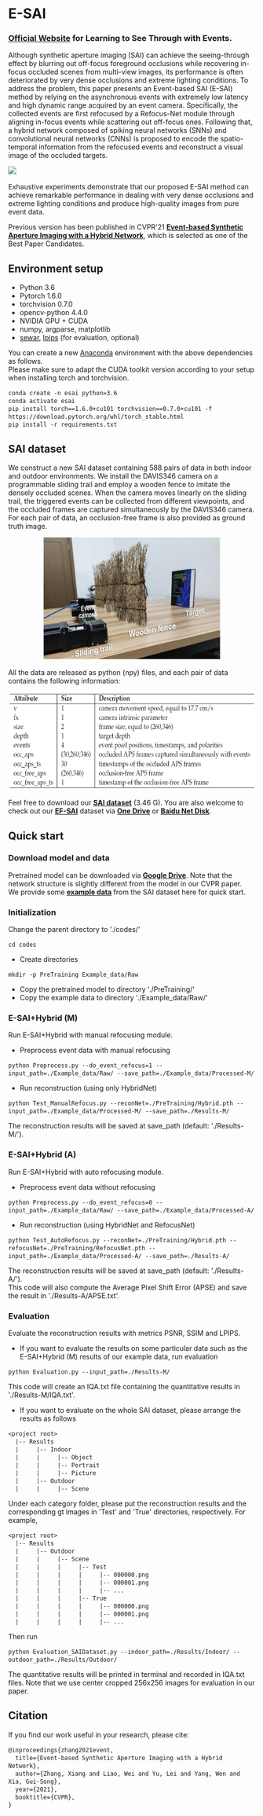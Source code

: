 # E-SAI
### [Official Website](https://dvs-whu.cn/projects/esai/) for Learning to See Through with Events.

Although synthetic aperture imaging (SAI) can achieve the seeing-through effect by blurring out off-focus foreground occlusions while recovering in-focus occluded scenes from multi-view images, its performance is often deteriorated by very dense occlusions and extreme lighting conditions. To address the problem, this paper presents an Event-based SAI (E-SAI) method by relying on the asynchronous events with extremely low latency and high dynamic range acquired by an event camera. 
Specifically, the collected events are first refocused by a Refocus-Net module through aligning in-focus events while scattering out off-focus ones. Following that, a hybrid network composed of spiking neural networks (SNNs) and convolutional neural networks (CNNs) is proposed to encode the spatio-temporal information from the refocused events and reconstruct a visual image of the occluded targets.

<img src="img/pipeline.png" height="200">

Exhaustive experiments demonstrate that our proposed E-SAI method can achieve remarkable performance in dealing with very dense occlusions and extreme lighting conditions and produce high-quality images from pure event data.

Previous version has been published in CVPR'21 [**Event-based Synthetic Aperture Imaging with a Hybrid Network**](https://openaccess.thecvf.com/content/CVPR2021/html/Zhang_Event-Based_Synthetic_Aperture_Imaging_With_a_Hybrid_Network_CVPR_2021_paper.html), which is selected as one of the Best Paper Candidates.


## Environment setup
- Python 3.6
- Pytorch 1.6.0
- torchvision 0.7.0
- opencv-python 4.4.0
- NVIDIA GPU + CUDA
- numpy, argparse, matplotlib
- [sewar](https://github.com/andrewekhalel/sewar), [lpips](https://github.com/richzhang/PerceptualSimilarity) (for evaluation, optional)

You can create a new [Anaconda](https://www.anaconda.com/products/individual) environment with the above dependencies as follows.
<br>
Please make sure to adapt the CUDA toolkit version according to your setup when installing torch and torchvision.
```
conda create -n esai python=3.6
conda activate esai
pip install torch==1.6.0+cu101 torchvision==0.7.0+cu101 -f https://download.pytorch.org/whl/torch_stable.html
pip install -r requirements.txt
```

## SAI dataset
We construct a new SAI dataset containing 588 pairs of data in both indoor and outdoor environments. We install the DAVIS346 camera on a programmable sliding trail and employ a wooden fence to imitate the densely occluded scenes. When the camera moves linearly on the sliding trail, the triggered events can be collected from different viewpoints, and the occluded frames are captured simultaneously by the DAVIS346 camera. For each pair of data, an occlusion-free frame is also provided as ground truth image.

<div align=center> <img src="img/scene.jpg" height="250"> </div>

All the data are released as python (npy) files, and each pair of data contains the following information:

<div align=center> <img src="img/data_format.png" height="200"> </div>

Feel free to download our [**SAI dataset**](https://drive.google.com/drive/folders/1JVA06QYaQwG88BcAIJwjUGjyItR_UDjC?usp=sharing) (3.46 G). You are also welcome to check out our [**EF-SAI**](https://github.com/smjsc/EF-SAI) dataset via [**One Drive**](https://onedrive.live.com/?authkey=%21AMvAPOnuudsYx1I&id=7ABD0A750B262518%214850&cid=7ABD0A750B262518) or [**Baidu Net Disk**](https://pan.baidu.com/s/1VKbt0hoh44Ax7QX4sblBKQ?pwd=3tgv#list/path=%2F).

## Quick start
### Download model and data
Pretrained model can be downloaded via [**Google Drive**](https://drive.google.com/drive/folders/10TOO9US1zkABXIqtvZRXWJU7Y4HBp6nB?usp=sharing). Note that the network structure is slightly different from the model in our CVPR paper.
<br>
We provide some [**example data**](https://drive.google.com/drive/folders/1_cNicsiyGy9EsqeuCNXLp3zxh-vubEgC?usp=sharing) from the SAI dataset here for quick start.

### Initialization
Change the parent directory to './codes/'
```
cd codes
```
- Create directories
```
mkdir -p PreTraining Example_data/Raw
```
- Copy the pretrained model to directory './PreTraining/'
- Copy the example data to directory './Example_data/Raw/'

### E-SAI+Hybrid (M)
Run E-SAI+Hybrid with manual refocusing module.
- Preprocess event data with manual refocusing
```
python Preprocess.py --do_event_refocus=1 --input_path=./Example_data/Raw/ --save_path=./Example_data/Processed-M/
```
- Run reconstruction (using only HybridNet)
```
python Test_ManualRefocus.py --reconNet=./PreTraining/Hybrid.pth --input_path=./Example_data/Processed-M/ --save_path=./Results-M/
```
The reconstruction results will be saved at save_path (default: './Results-M/').

### E-SAI+Hybrid (A)
Run E-SAI+Hybrid with auto refocusing module.
- Preprocess event data without refocusing
```
python Preprocess.py --do_event_refocus=0 --input_path=./Example_data/Raw/ --save_path=./Example_data/Processed-A/
```
- Run reconstruction (using HybridNet and RefocusNet)
```
python Test_AutoRefocus.py --reconNet=./PreTraining/Hybrid.pth --refocusNet=./PreTraining/RefocusNet.pth --input_path=./Example_data/Processed-A/ --save_path=./Results-A/
```
The reconstruction results will be saved at save_path (default: './Results-A/'). 
<br>
This code will also compute the Average Pixel Shift Error (APSE) and save the result in './Results-A/APSE.txt'.

### Evaluation
Evaluate the reconstruction results with metrics PSNR, SSIM and LPIPS.
- If you want to evaluate the results on some particular data such as the E-SAI+Hybrid (M) results of our example data, run evaluation
```
python Evaluation.py --input_path=./Results-M/
```
This code will create an IQA.txt file containing the quantitative results in './Results-M/IQA.txt'.
- If you want to evaluate on the whole SAI dataset, please arrange the results as follows
```
<project root>
  |-- Results
  |     |-- Indoor
  |     |     |-- Object 
  |     |     |-- Portrait
  |     |     |-- Picture
  |     |-- Outdoor
  |     |     |-- Scene
```
Under each category folder, please put the reconstruction results and the corresponding gt images in 'Test' and 'True' directories, respectively. For example,
```
<project root>
  |-- Results
  |     |-- Outdoor
  |     |     |-- Scene
  |     |     |     |-- Test
  |     |     |     |     |-- 000000.png
  |     |     |     |     |-- 000001.png
  |     |     |     |     |-- ...
  |     |     |     |-- True
  |     |     |     |     |-- 000000.png
  |     |     |     |     |-- 000001.png
  |     |     |     |     |-- ...
```
Then run 
```
python Evaluation_SAIDataset.py --indoor_path=./Results/Indoor/ --outdoor_path=./Results/Outdoor/
```
The quantitative results will be printed in terminal and recorded in IQA.txt files. Note that we use center cropped 256x256 images for evaluation in our paper.

## Citation

If you find our work useful in your research, please cite:

```
@inproceedings{zhang2021event,
  title={Event-based Synthetic Aperture Imaging with a Hybrid Network},
  author={Zhang, Xiang and Liao, Wei and Yu, Lei and Yang, Wen and Xia, Gui-Song},
  year={2021},
  booktitle={CVPR},
}
```
